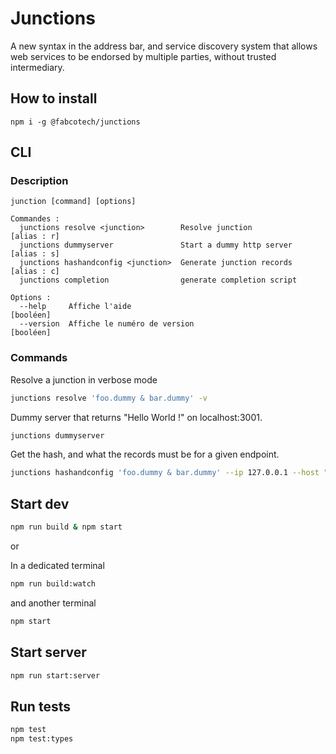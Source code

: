 # Junctions

A new syntax in the address bar, and service discovery system that allows web services to be endorsed by multiple parties, without trusted intermediary.

## How to install

```
npm i -g @fabcotech/junctions
```

## CLI

### Description

```
junction [command] [options]

Commandes :
  junctions resolve <junction>        Resolve junction               [alias : r]
  junctions dummyserver               Start a dummy http server      [alias : s]
  junctions hashandconfig <junction>  Generate junction records      [alias : c]
  junctions completion                generate completion script

Options :
  --help     Affiche l'aide                                            [booléen]
  --version  Affiche le numéro de version                              [booléen]
```

### Commands

Resolve a junction in verbose mode

```sh
junctions resolve 'foo.dummy & bar.dummy' -v
```

Dummy server that returns "Hello World !" on localhost:3001.

```sh
junctions dummyserver
```

Get the hash, and what the records must be for a given endpoint.

```sh
junctions hashandconfig 'foo.dummy & bar.dummy' --ip 127.0.0.1 --host "foo&bar" --port 3001
```

## Start dev

```sh
npm run build & npm start
```

or

In a dedicated terminal

```sh
npm run build:watch
```

and another terminal

```sh
npm start
```

## Start server

```sh
npm run start:server
```

## Run tests

```sh
npm test
npm test:types
```
